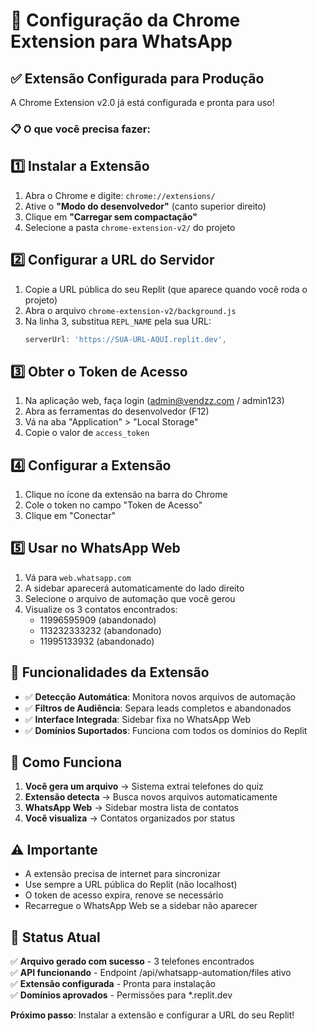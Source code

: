 # 🚀 Configuração da Chrome Extension para WhatsApp

## ✅ Extensão Configurada para Produção

A Chrome Extension v2.0 já está configurada e pronta para uso! 

### 📋 O que você precisa fazer:

## 1️⃣ Instalar a Extensão

1. Abra o Chrome e digite: `chrome://extensions/`
2. Ative o **"Modo do desenvolvedor"** (canto superior direito)
3. Clique em **"Carregar sem compactação"**
4. Selecione a pasta `chrome-extension-v2/` do projeto

## 2️⃣ Configurar a URL do Servidor

1. Copie a URL pública do seu Replit (que aparece quando você roda o projeto)
2. Abra o arquivo `chrome-extension-v2/background.js`
3. Na linha 3, substitua `REPL_NAME` pela sua URL:
   ```javascript
   serverUrl: 'https://SUA-URL-AQUI.replit.dev',
   ```

## 3️⃣ Obter o Token de Acesso

1. Na aplicação web, faça login (admin@vendzz.com / admin123)
2. Abra as ferramentas do desenvolvedor (F12)
3. Vá na aba "Application" > "Local Storage"
4. Copie o valor de `access_token`

## 4️⃣ Configurar a Extensão

1. Clique no ícone da extensão na barra do Chrome
2. Cole o token no campo "Token de Acesso"
3. Clique em "Conectar"

## 5️⃣ Usar no WhatsApp Web

1. Vá para `web.whatsapp.com`
2. A sidebar aparecerá automaticamente do lado direito
3. Selecione o arquivo de automação que você gerou
4. Visualize os 3 contatos encontrados:
   - 11996595909 (abandonado)
   - 113232333232 (abandonado) 
   - 11995133932 (abandonado)

## 🔧 Funcionalidades da Extensão

- ✅ **Detecção Automática**: Monitora novos arquivos de automação
- ✅ **Filtros de Audiência**: Separa leads completos e abandonados  
- ✅ **Interface Integrada**: Sidebar fixa no WhatsApp Web
- ✅ **Domínios Suportados**: Funciona com todos os domínios do Replit

## 📱 Como Funciona

1. **Você gera um arquivo** → Sistema extrai telefones do quiz
2. **Extensão detecta** → Busca novos arquivos automaticamente  
3. **WhatsApp Web** → Sidebar mostra lista de contatos
4. **Você visualiza** → Contatos organizados por status

## ⚠️ Importante

- A extensão precisa de internet para sincronizar
- Use sempre a URL pública do Replit (não localhost)
- O token de acesso expira, renove se necessário
- Recarregue o WhatsApp Web se a sidebar não aparecer

## 🎯 Status Atual

✅ **Arquivo gerado com sucesso** - 3 telefones encontrados  
✅ **API funcionando** - Endpoint /api/whatsapp-automation/files ativo  
✅ **Extensão configurada** - Pronta para instalação  
✅ **Domínios aprovados** - Permissões para *.replit.dev  

**Próximo passo**: Instalar a extensão e configurar a URL do seu Replit!
